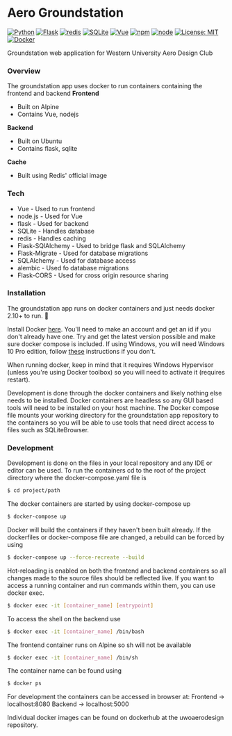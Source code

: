 # Aero Groundstation

[![Python](https://img.shields.io/badge/python-3.6.8-blue)](https://www.python.org/downloads/release/python-368/) [![Flask](https://img.shields.io/badge/flask-1.1.1-blue)](https://pypi.org/project/Flask/) [![redis](https://img.shields.io/badge/redis-5.0-blue)](https://redis.io/download) [![SQLite](https://img.shields.io/badge/SQLite-3.22.0-blue)](https://www.sqlite.org/releaselog/3_22_0.html)
[![Vue](https://img.shields.io/badge/vue-3.10.0-red)](https://www.npmjs.com/package/vue) [![npm](https://img.shields.io/badge/npm-6.9.0-red)](https://nodejs.org/en/download/current/) [![node](https://img.shields.io/badge/node-12.6.0-red)](https://nodejs.org/en/download/current/)
[![License: MIT](https://img.shields.io/badge/License-MIT-yellow.svg)](https://opensource.org/licenses/MIT) [![Docker](https://img.shields.io/badge/Docker-2.1+-yellow.svg)](https://www.docker.com/)

Groundstation web application for Western University Aero Design Club

### Overview
The groundstation app uses docker to run containers containing the frontend and backend
__Frontend__
- Built on Alpine
- Contains Vue, nodejs

__Backend__
- Built on Ubuntu
- Contains flask, sqlite

__Cache__
- Built using Redis' official image

### Tech
* Vue - Used to run frontend
* node.js - Used for Vue
* flask - Used for backend
* SQLite - Handles database
* redis - Handles caching
* Flask-SQlAlchemy - Used to bridge flask and SQLAlchemy
* Flask-Migrate - Used for database migrations
* SQLAlchemy - Used for database access
* alembic - Used fo database migrations
* Flask-CORS - Used for cross origin resource sharing

### Installation

The groundstation app runs on docker containers and just needs docker 2.10+ to run. :whale:

Install Docker [here](https://www.docker.com/). You'll need to make an account and get an id if you don't already have one. Try and get the latest version possible and make sure docker compose is included. If using Windows, you will need Windows 10 Pro edition, follow [these](https://docs.docker.com/toolbox/toolbox_install_windows/) instructions if you don't.

When running docker, keep in mind that it requires Windows Hypervisor (unless you're using Docker toolbox) so you will need to activate it (requires restart).

Development is done through the docker containers and likely nothing else needs to be installed. Docker containers are headless so any GUI based tools will need to be installed on your host machine. The Docker compose file mounts your working directory for the groundstation app repository to the containers so you will be able to use tools that need direct access to files such as SQLiteBrowser.


### Development

Development is done on the files in your local repository and any IDE or editor can be used. To run the containers cd to the root of the project directory where the docker-compose.yaml file is

```sh
$ cd project/path
```

The docker containers are started by using docker-compose up
```sh
$ docker-compose up
```

Docker will build the containers if they haven't been built already. If the dockerfiles or docker-compose file are changed, a rebuild can be forced by using

```sh
$ docker-compose up --force-recreate --build
```

Hot-reloading is enabled on both the frontend and backend containers so all changes made to the source files should be reflected live.
If you want to access a running container and run commands within them, you can use docker exec.

```sh
$ docker exec -it [container_name] [entrypoint]
```
To access the shell on the backend use

```sh
$ docker exec -it [container_name] /bin/bash
```

The frontend container runs on Alpine so sh will not be available

```sh
$ docker exec -it [container_name] /bin/sh
```

The container name can be found using
```sh
$ docker ps
```

For development the containers can be accessed in browser at:
Frontend -> localhost:8080
Backend -> localhost:5000

Individual docker images can be found on dockerhub at the uwoaerodesign repository.